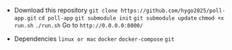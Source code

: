 * Download this repository
`git clone https://github.com/hygo2025/poll-app.git`
`cd poll-app`
`git submodule init`
`git submodule update`
`chmod +x run.sh`
`./run.sh`
Go to `http://0.0.0.0:8000/`

* Dependencies
`linux or mac`
`docker`
`docker-compose`
`git`